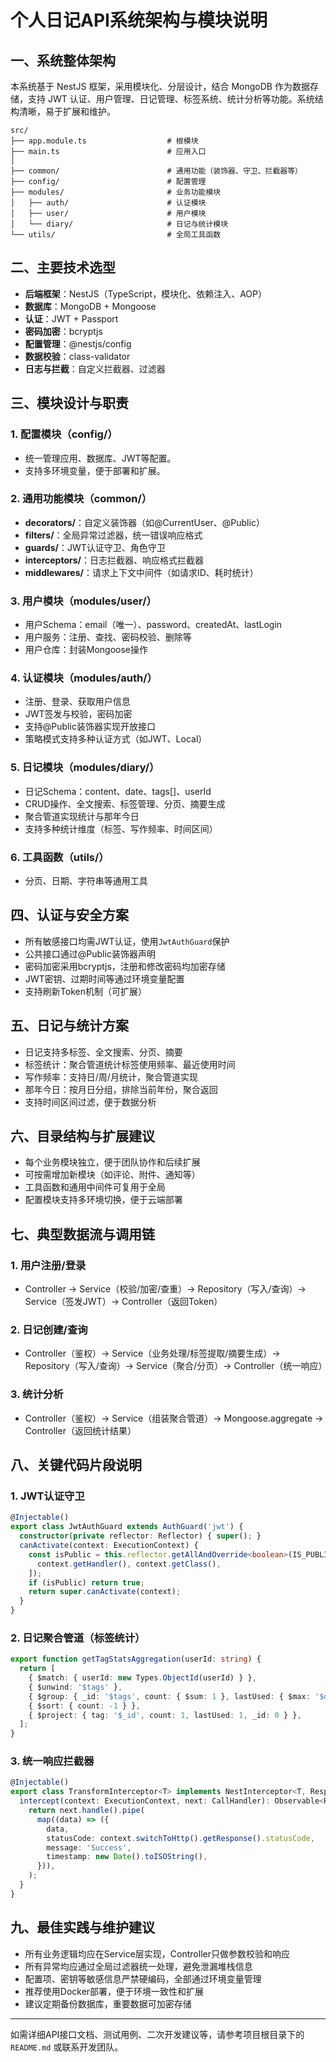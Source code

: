 # 个人日记API系统架构与模块说明

## 一、系统整体架构

本系统基于 NestJS 框架，采用模块化、分层设计，结合 MongoDB 作为数据存储，支持 JWT 认证、用户管理、日记管理、标签系统、统计分析等功能。系统结构清晰，易于扩展和维护。

```
src/
├── app.module.ts                  # 根模块
├── main.ts                        # 应用入口
│
├── common/                        # 通用功能（装饰器、守卫、拦截器等）
├── config/                        # 配置管理
├── modules/                       # 业务功能模块
│   ├── auth/                      # 认证模块
│   ├── user/                      # 用户模块
│   └── diary/                     # 日记与统计模块
└── utils/                         # 全局工具函数
```

## 二、主要技术选型

- **后端框架**：NestJS（TypeScript，模块化、依赖注入、AOP）
- **数据库**：MongoDB + Mongoose
- **认证**：JWT + Passport
- **密码加密**：bcryptjs
- **配置管理**：@nestjs/config
- **数据校验**：class-validator
- **日志与拦截**：自定义拦截器、过滤器

## 三、模块设计与职责

### 1. 配置模块（config/）
- 统一管理应用、数据库、JWT等配置。
- 支持多环境变量，便于部署和扩展。

### 2. 通用功能模块（common/）
- **decorators/**：自定义装饰器（如@CurrentUser、@Public）
- **filters/**：全局异常过滤器，统一错误响应格式
- **guards/**：JWT认证守卫、角色守卫
- **interceptors/**：日志拦截器、响应格式拦截器
- **middlewares/**：请求上下文中间件（如请求ID、耗时统计）

### 3. 用户模块（modules/user/）
- 用户Schema：email（唯一）、password、createdAt、lastLogin
- 用户服务：注册、查找、密码校验、删除等
- 用户仓库：封装Mongoose操作

### 4. 认证模块（modules/auth/）
- 注册、登录、获取用户信息
- JWT签发与校验，密码加密
- 支持@Public装饰器实现开放接口
- 策略模式支持多种认证方式（如JWT、Local）

### 5. 日记模块（modules/diary/）
- 日记Schema：content、date、tags[]、userId
- CRUD操作、全文搜索、标签管理、分页、摘要生成
- 聚合管道实现统计与那年今日
- 支持多种统计维度（标签、写作频率、时间区间）

### 6. 工具函数（utils/）
- 分页、日期、字符串等通用工具

## 四、认证与安全方案

- 所有敏感接口均需JWT认证，使用`JwtAuthGuard`保护
- 公共接口通过@Public装饰器声明
- 密码加密采用bcryptjs，注册和修改密码均加密存储
- JWT密钥、过期时间等通过环境变量配置
- 支持刷新Token机制（可扩展）

## 五、日记与统计方案

- 日记支持多标签、全文搜索、分页、摘要
- 标签统计：聚合管道统计标签使用频率、最近使用时间
- 写作频率：支持日/周/月统计，聚合管道实现
- 那年今日：按月日分组，排除当前年份，聚合返回
- 支持时间区间过滤，便于数据分析

## 六、目录结构与扩展建议

- 每个业务模块独立，便于团队协作和后续扩展
- 可按需增加新模块（如评论、附件、通知等）
- 工具函数和通用中间件可复用于全局
- 配置模块支持多环境切换，便于云端部署

## 七、典型数据流与调用链

### 1. 用户注册/登录
- Controller → Service（校验/加密/查重）→ Repository（写入/查询）→ Service（签发JWT）→ Controller（返回Token）

### 2. 日记创建/查询
- Controller（鉴权）→ Service（业务处理/标签提取/摘要生成）→ Repository（写入/查询）→ Service（聚合/分页）→ Controller（统一响应）

### 3. 统计分析
- Controller（鉴权）→ Service（组装聚合管道）→ Mongoose.aggregate → Controller（返回统计结果）

## 八、关键代码片段说明

### 1. JWT认证守卫
```ts
@Injectable()
export class JwtAuthGuard extends AuthGuard('jwt') {
  constructor(private reflector: Reflector) { super(); }
  canActivate(context: ExecutionContext) {
    const isPublic = this.reflector.getAllAndOverride<boolean>(IS_PUBLIC_KEY, [
      context.getHandler(), context.getClass(),
    ]);
    if (isPublic) return true;
    return super.canActivate(context);
  }
}
```

### 2. 日记聚合管道（标签统计）
```ts
export function getTagStatsAggregation(userId: string) {
  return [
    { $match: { userId: new Types.ObjectId(userId) } },
    { $unwind: '$tags' },
    { $group: { _id: '$tags', count: { $sum: 1 }, lastUsed: { $max: '$date' } } },
    { $sort: { count: -1 } },
    { $project: { tag: '$_id', count: 1, lastUsed: 1, _id: 0 } },
  ];
}
```

### 3. 统一响应拦截器
```ts
@Injectable()
export class TransformInterceptor<T> implements NestInterceptor<T, Response<T>> {
  intercept(context: ExecutionContext, next: CallHandler): Observable<Response<T>> {
    return next.handle().pipe(
      map((data) => ({
        data,
        statusCode: context.switchToHttp().getResponse().statusCode,
        message: 'Success',
        timestamp: new Date().toISOString(),
      })),
    );
  }
}
```

## 九、最佳实践与维护建议

- 所有业务逻辑均应在Service层实现，Controller只做参数校验和响应
- 所有异常均应通过全局过滤器统一处理，避免泄漏堆栈信息
- 配置项、密钥等敏感信息严禁硬编码，全部通过环境变量管理
- 推荐使用Docker部署，便于环境一致性和扩展
- 建议定期备份数据库，重要数据可加密存储

---

如需详细API接口文档、测试用例、二次开发建议等，请参考项目根目录下的 `README.md` 或联系开发团队。 